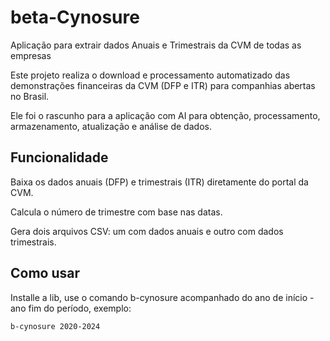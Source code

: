 # beta-Cynosure
Aplicação para extrair dados Anuais e Trimestrais da CVM de todas as empresas

Este projeto realiza o download e processamento automatizado das demonstrações financeiras da CVM (DFP e ITR) para companhias abertas no Brasil. 

Ele foi o rascunho para a aplicação com AI para obtenção, processamento, armazenamento, atualização e análise de dados.

## Funcionalidade
Baixa os dados anuais (DFP) e trimestrais (ITR) diretamente do portal da CVM.

Calcula o número de trimestre com base nas datas.

Gera dois arquivos CSV: um com dados anuais e outro com dados trimestrais.

## Como usar
Installe a lib, use o comando b-cynosure acompanhado do ano de início - ano fim do período, exemplo:

```
b-cynosure 2020-2024
```

